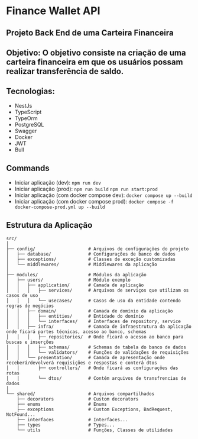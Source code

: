 # Finance Wallet API

## Projeto Back End de uma Carteira Financeira

## Objetivo: O objetivo consiste na criação de uma carteira financeira em que os usuários possam realizar transferência de saldo.

## Tecnologias:

-   NestJs
-   TypeScript
-   TypeOrm
-   PostgreSQL
-   Swagger
-   Docker
-   JWT
-   Bull

## Commands

-   Iniciar aplicação (dev): `npm run dev`
-   Iniciar aplicação (prod): `npm run build` `npm run start:prod`
-   Iniciar aplicação (com docker compose dev): `docker compose up --build`
-   Iniciar aplicação (com docker compose prod): `docker compose -f docker-compose-prod.yml up --build`

## Estrutura da Aplicação

```
src/
│
├── config/                    # Arquivos de configurações do projeto
│   ├── database/              # Configurações de banco de dados
│   ├── exceptions/            # Classes de exceção customizadas
│   └── middlewares/           # Middlewares da aplicação
│
├── modules/                   # Módulos da aplicação
│   ├── users/                 # Módulo exemplo
│   │   ├── application/       # Camada de aplicação
│   │   │   ├── services/      # Arquivos de serviços que utilizam os casos de uso
│   │   │   └── usecases/      # Casos de uso da entidade contendo regras de negócios
│   │   ├── domain/            # Camada de domínio da aplicação
│   │   │   ├── entities/      # Entidade do domínio
│   │   │   └── interfaces/    # Interfaces de repository, service
│   │   ├── infra/             # Camada de infraestrutura da aplicação onde ficará partes técnicas, acesso ao banco, schemas
│   │   │   ├── repositories/  # Onde ficará o acesso ao banco para buscas e inserções
│   │   │   ├── schemas/       # Schemas de tabela do banco de dados
│   │   │   └── validators/    # Funções de validações de requisições
│   │   └── presentation/      # Camada de apresentação onde receberá/devolverá requisições e respostas e conterá dtos
│   │       ├── controllers/   # Onde ficará as configurações das rotas
│   │       └── dtos/          # Contém arquivos de transfrencias de dados
│
└── shared/                    # Arquivos compartilhados
    ├── decorators             # Custom decorators
    ├── enums                  # Enums
    ├── exceptions             # Custom Exceptions, BadRequest, NotFound...
    ├── interfaces             # Interfaces...
    ├── types                  # Types...
    └── utils                  # Funções, Classes de utilidades
```

